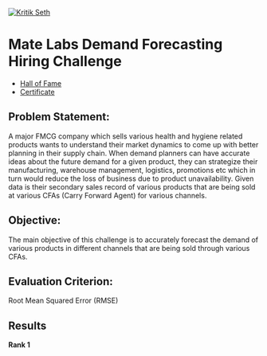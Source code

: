 <a href="https://kritikseth.github.io/ipynbtagredirect" target="_parent"><img src="https://raw.githack.com/kritikseth/kritikseth/master/assets/icons/kritik_ipynbtagredirect.svg" alt="Kritik Seth"/></a>

# Mate Labs Demand Forecasting Hiring Challenge

* [Hall of Fame](https://dockship.io/hall-of-fame)
* [Certificate](https://dockship.io/certificates/5f7470bbfbaa7b0393ff1ad3)

## Problem Statement:

A major FMCG company which sells various health and hygiene related products wants to understand their market dynamics to come up with better planning in their supply chain. When demand planners can have accurate ideas about the future demand for a given product, they can strategize their manufacturing, warehouse management, logistics, promotions etc which in turn would reduce the loss of business due to product unavailability. Given data is their secondary sales record of various products that are being sold at various CFAs (Carry Forward Agent) for various channels.

## Objective:

The main objective of this challenge is to accurately forecast the demand of various products in different channels that are being sold through various CFAs.

## Evaluation Criterion:

Root Mean Squared Error (RMSE)


## Results

**Rank 1**



